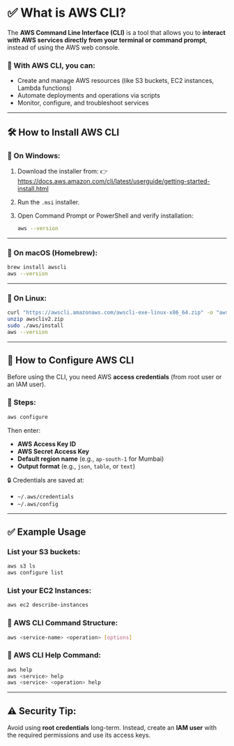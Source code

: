 # ✅ What is AWS CLI?

The **AWS Command Line Interface (CLI)** is a tool that allows you to **interact with AWS services directly from your terminal or command prompt**, instead of using the AWS web console.

### 📌 With AWS CLI, you can:

- Create and manage AWS resources (like S3 buckets, EC2 instances, Lambda functions)
- Automate deployments and operations via scripts
- Monitor, configure, and troubleshoot services

---

## 🛠️ How to Install AWS CLI

### 🔹 On Windows:

1. Download the installer from:
   👉 https://docs.aws.amazon.com/cli/latest/userguide/getting-started-install.html
2. Run the `.msi` installer.
3. Open Command Prompt or PowerShell and verify installation:

   ```bash
   aws --version
   ```

---

### 🔹 On macOS (Homebrew):

```bash
brew install awscli
aws --version
```

---

### 🔹 On Linux:

```bash
curl "https://awscli.amazonaws.com/awscli-exe-linux-x86_64.zip" -o "awscliv2.zip"
unzip awscliv2.zip
sudo ./aws/install
aws --version
```

---

## 🔐 How to Configure AWS CLI

Before using the CLI, you need AWS **access credentials** (from root user or an IAM user).

### 🔹 Steps:

```bash
aws configure
```

Then enter:

- **AWS Access Key ID**
- **AWS Secret Access Key**
- **Default region name** (e.g., `ap-south-1` for Mumbai)
- **Output format** (e.g., `json`, `table`, or `text`)

🔒 Credentials are saved at:

- `~/.aws/credentials`
- `~/.aws/config`

---

## ✅ Example Usage

### List your S3 buckets:

```bash
aws s3 ls
aws configure list
```

### List your EC2 Instances:

```bash
aws ec2 describe-instances
```

### 🧩 AWS CLI Command Structure:

```bash
aws <service-name> <operation> [options]
```

### 🧩 AWS CLI Help Command:

```bash
aws help
aws <service> help
aws <service> <operation> help
```

---

## ⚠️ Security Tip:

Avoid using **root credentials** long-term.
Instead, create an **IAM user** with the required permissions and use its access keys.


